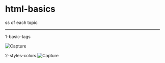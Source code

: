 # html-basics
ss of each topic  
 <hr/>
1-basic-tags

![Capture](https://user-images.githubusercontent.com/113228161/212984222-492db860-949b-4475-ae5d-ccbdede8f6b0.PNG)

2-styles-colors
![Capture](https://user-images.githubusercontent.com/113228161/213098047-c36f0d27-31e1-4ab9-bfa0-ebb853c72214.PNG)
